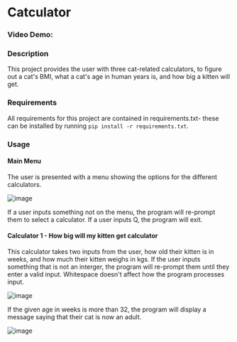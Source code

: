 # Catculator
### Video Demo: 

### __Description__

This project provides the user with three cat-related calculators, to figure out a cat's BMI, what a cat's age in human years is, and how big a kitten will get. 

### __Requirements__

All requirements for this project are contained in requirements.txt- these can be installed by running ```pip install -r requirements.txt```.

### __Usage__

#### Main Menu

The user is presented with a menu showing the options for the different calculators. 

![image](https://github.com/Ava-HW/CS50p-final-project/assets/126925721/bcde1cf3-a86e-419c-9627-9b270579f19a)

If a user inputs something not on the menu, the program will re-prompt them to select a calculator. If a user inputs Q, the program will exit. 

#### Calculator 1 - How big will my kitten get calculator

This calculator takes two inputs from the user, how old their kitten is in weeks, and how much their kitten weighs in kgs. If the user inputs something that is not an interger, the program will re-prompt them until they enter a valid input. Whitespace doesn't affect how the program processes input. 

![image](https://github.com/Ava-HW/CS50p-final-project/assets/126925721/5ce23093-d3c9-45aa-869d-0057a4b3a864)

If the given age in weeks is more than 32, the program will display a message saying that their cat is now an adult. 

![image](https://github.com/Ava-HW/CS50p-final-project/assets/126925721/ebd610d5-99d6-41e1-93a8-a4fa45e071f8)


